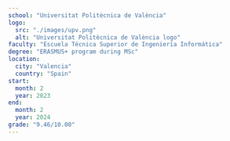 ```yaml
---
school: "Universitat Politècnica de València"
logo: 
  src: "./images/upv.png"
  alt: "Universitat Politècnica de València logo"
faculty: "Escuela Técnica Superior de Ingeniería Informática"
degree: "ERASMUS+ program during MSc"
location:
  city: "Valencia"
  country: "Spain"
start:
  month: 2
  year: 2023
end:
  month: 2
  year: 2024
grade: "9.46/10.00"
---
```

